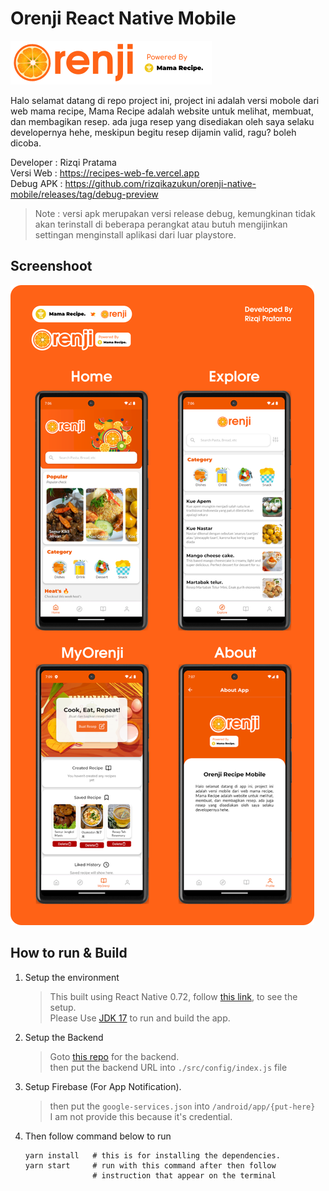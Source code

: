 # Orenji React Native Mobile

![logo](./docs/pictures/logo-w-slogan.png)  

Halo selamat datang di repo project ini, project ini adalah versi mobole dari web mama recipe, Mama Recipe adalah website untuk melihat, membuat, dan membagikan resep. ada juga resep yang disediakan oleh saya selaku developernya hehe, meskipun begitu resep dijamin valid, ragu? boleh dicoba.

Developer : Rizqi Pratama  
Versi Web : <https://recipes-web-fe.vercel.app>  
Debug APK : <https://github.com/rizqikazukun/orenji-native-mobile/releases/tag/debug-preview>

> Note : versi apk merupakan versi release debug, kemungkinan tidak akan terinstall di beberapa perangkat atau butuh mengijinkan settingan menginstall aplikasi dari luar playstore.
>

## Screenshoot

![overview](./docs/pictures/githubss.png)

## How to run & Build

1. Setup the environment  
   > This built using React Native 0.72, follow [this link](https://reactnative.dev/docs/0.72/environment-setup?guide=native&platform=android), to see the setup.  
   > Please Use [JDK 17](https://www.oracle.com/java/technologies/downloads/#java17) to run and build the app.

2. Setup the Backend  
   > Goto [this repo](https://github.com/rizqikazukun/mama-recipe-web-be) for the backend.  
   > then put the backend URL into ``./src/config/index.js`` file

3. Setup Firebase (For App Notification).
   > then put the ``google-services.json`` into ``/android/app/{put-here}``  
   > I am not provide this because it's credential.

4. Then follow command below to run

   ```shell
   yarn install   # this is for installing the dependencies.
   yarn start     # run with this command after then follow 
                  # instruction that appear on the terminal
   ```
